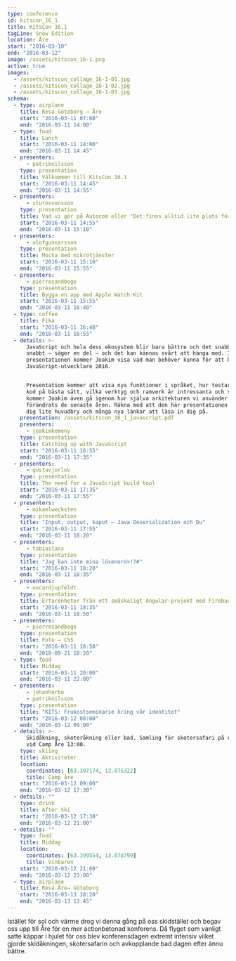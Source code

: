 ```yaml
---
type: conference
id: kitscon_16_1
title: KitsCon 16.1
tagLine: Snow Edition
location: Åre
start: "2016-03-10"
end: "2016-03-12"
image: /assets/kitscon_16-1.png
active: true
images:
  - /assets/kitscon_collage_16-1-01.jpg
  - /assets/kitscon_collage_16-1-02.jpg
  - /assets/kitscon_collage_16-1-03.jpg
schema:
  - type: airplane
    title: Resa Göteborg → Åre
    start: "2016-03-11 07:00"
    end: "2016-03-11 14:00"
  - type: food
    title: Lunch
    start: "2016-03-11 14:00"
    end: "2016-03-11 14:45"
  - presenters:
      - patriknilsson
    type: presentation
    title: Välkommen till KitsCon 16.1
    start: "2016-03-11 14:45"
    end: "2016-03-11 14:55"
  - presenters:
      - sturesvensson
    type: presentation
    title: Vad vi gör på Autocom eller "Det finns alltid lite plats för sök"
    start: "2016-03-11 14:55"
    end: "2016-03-11 15:10"
  - presenters:
      - olofgunnarsson
    type: presentation
    title: Mocka med mikrotjänster
    start: "2016-03-11 15:10"
    end: "2016-03-11 15:55"
  - presenters:
      - pierresandboge
    type: presentation
    title: Bygga en app med Apple Watch Kit
    start: "2016-03-11 15:55"
    end: "2016-03-11 16:40"
  - type: coffee
    title: Fika
    start: "2016-03-11 16:40"
    end: "2016-03-11 16:55"
  - details: >-
      JavaScript och hela dess ekosystem blir bara bättre och det snabbt. För
      snabbt – säger en del – och det kan kännas svårt att hänga med. I den här
      presentationen kommer Joakim visa vad man behöver kunna för att kalla sig
      JavaScript-utvecklare 2016.


      Presentation kommer att visa nya funktioner i språket, hur testar man sin
      kod på bästa sätt, vilka verktyg och ramverk är intressanta och slutligen
      kommer Joakim även gå igenom hur själva arkitekturen vi använder har
      förändrats de senaste åren. Räkna med att den här presentationen kommer ge
      dig lite huvudbry och många nya länkar att läsa in dig på.
    presentation: /assets/kitscon_16_1_javascript.pdf
    presenters:
      - joakimkemeny
    type: presentation
    title: Catching up with JavaScript
    start: "2016-03-11 16:55"
    end: "2016-03-11 17:35"
  - presenters:
      - gustavjorlov
    type: presentation
    title: The need for a JavaScript build tool
    start: "2016-03-11 17:35"
    end: "2016-03-11 17:55"
  - presenters:
      - mikaelwecksten
    type: presentation
    title: "Input, output, kaput – Java Deserialization och Du"
    start: "2016-03-11 17:55"
    end: "2016-03-11 18:20"
  - presenters:
      - tobiaslans
    type: presentation
    title: "Jag kan inte mina lösenord¤!?#"
    start: "2016-03-11 18:20"
    end: "2016-03-11 18:35"
  - presenters:
      - oscardjupfeldt
    type: presentation
    title: Erfarenheter från ett småskaligt Angular-projekt med Firebase som backend
    start: "2016-03-11 18:35"
    end: "2016-03-11 18:50"
  - presenters:
      - pierresandboge
    type: presentation
    title: Foto → CSS
    start: "2016-03-11 18:50"
    end: "2018-09-21 18:20"
  - type: food
    title: Middag
    start: "2016-03-11 20:00"
    end: "2016-03-11 22:00"
  - presenters:
      - johanherbo
      - patriknilsson
    type: presentation
    title: "KITS: Frukostseminarie kring vår identitet"
    start: "2016-03-12 08:00"
    end: "2016-03-12 09:00"
  - details: >-
      Skidåkning, skoteråkning eller bad. Samling för skotersafari på renfjället
      vid Camp Åre 13:00.
    type: skiing
    title: Aktiviteter
    location:
      coordinates: [63.397174, 13.075322]
      title: Camp åre
    start: "2016-03-12 09:00"
    end: "2016-03-12 17:30"
  - details: ""
    type: drink
    title: After Ski
    start: "2016-03-12 17:30"
    end: "2016-03-12 21:00"
  - details: ""
    type: food
    title: Middag
    location:
      coordinates: [63.399554, 13.078799]
      title: Vinbaren
    start: "2016-03-12 21:00"
    end: "2016-03-12 23:00"
  - type: airplane
    title: Resa Åre→ Göteborg
    start: "2016-03-13 10:20"
    end: "2016-03-13 13:45"
---
```


Istället för sol och värme drog vi denna gång på oss skidstället och begav oss upp till Åre för en mer actionbetonad konferens. Då flyget som vanligt satte käppar i hjulet för oss blev konferensdagen extremt intensiv vilket gjorde skidåkningen, skotersafarin och avkopplande bad dagen efter ännu bättre.
